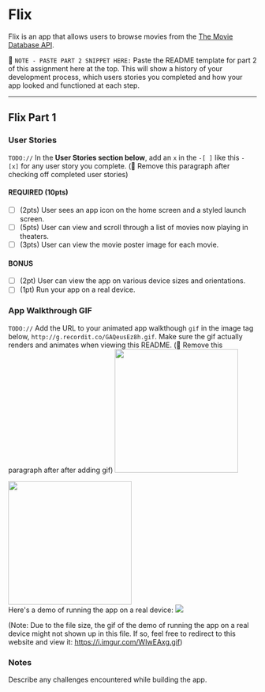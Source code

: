 # Flix

Flix is an app that allows users to browse movies from the [The Movie Database API](http://docs.themoviedb.apiary.io/#).

📝 `NOTE - PASTE PART 2 SNIPPET HERE:` Paste the README template for part 2 of this assignment here at the top. This will show a history of your development process, which users stories you completed and how your app looked and functioned at each step.

---

## Flix Part 1

### User Stories
`TODO://` In the **User Stories section below**, add an `x` in the `-[ ]` like this `- [x]` for any user story you complete. (🚫 Remove this paragraph after checking off completed user stories)

#### REQUIRED (10pts)
- [ ] (2pts) User sees an app icon on the home screen and a styled launch screen.
- [ ] (5pts) User can view and scroll through a list of movies now playing in theaters.
- [ ] (3pts) User can view the movie poster image for each movie.

#### BONUS
- [ ] (2pt) User can view the app on various device sizes and orientations.
- [ ] (1pt) Run your app on a real device.

### App Walkthrough GIF
`TODO://` Add the URL to your animated app walkthough `gif` in the image tag below, `http://g.recordit.co/GAQeusEz8h.gif`. Make sure the gif actually renders and animates when viewing this README. (🚫 Remove this paragraph after after adding gif)
<img src="http://g.recordit.co/jQSUqJETnA.gif" width=250><br>

<img src="file:///Users/xulinxi/Desktop/app%20on%20the%20phone.gif" width=250><br>
Here's a demo of running the app on a real device:
![](https://i.imgur.com/WIwEAxg.gif)

(Note: Due to the file size, the gif of the demo of running the app on a real device might not shown up in this file.
If so, feel free to redirect to this website and view it:
https://i.imgur.com/WIwEAxg.gif)

### Notes
Describe any challenges encountered while building the app.
